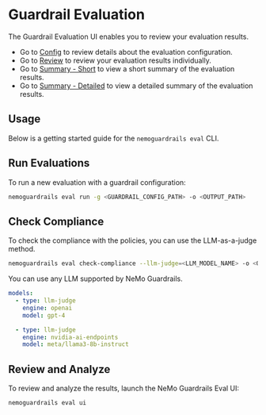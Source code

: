 # Guardrail Evaluation

The Guardrail Evaluation UI enables you to review your evaluation results.

- Go to <a href="/Config" target="_self">Config</a> to review details about the evaluation configuration.
- Go to <a href="/Review" target="_self">Review</a> to review your evaluation results individually.
- Go to <a href="/Summary_-_Short" target="_self">Summary - Short</a> to view a short summary of the evaluation results.
- Go to <a href="/Summary_-_Detailed" target="_self">Summary - Detailed</a> to view a detailed summary of the evaluation results.

## Usage

Below is a getting started guide for the `nemoguardrails eval` CLI.

## Run Evaluations

To run a new evaluation with a guardrail configuration:
```bash
nemoguardrails eval run -g <GUARDRAIL_CONFIG_PATH> -o <OUTPUT_PATH>
```

## Check Compliance

To check the compliance with the policies, you can use the LLM-as-a-judge method.

```bash
nemoguardrails eval check-compliance --llm-judge=<LLM_MODEL_NAME> -o <OUTPUT_PATH>
```

You can use any LLM supported by NeMo Guardrails.

```yaml
models:
  - type: llm-judge
    engine: openai
    model: gpt-4

  - type: llm-judge
    engine: nvidia-ai-endpoints
    model: meta/llama3-8b-instruct
```

## Review and Analyze

To review and analyze the results, launch the NeMo Guardrails Eval UI:

```bash
nemoguardrails eval ui
```
